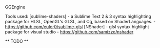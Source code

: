 GGEngine

Tools used:
	[sublime-shaders]
		- a Sublime Text 2 & 3 syntax highlighting package for HLSL, OpenGL's GLSL, and Cg, based on ShaderLanguages.
		- https://github.com/euler0/sublime-glsl
	[NShader]
		- glsl syntax highlight package for visual studio
		- https://github.com/samizzo/nshader

** TODO **